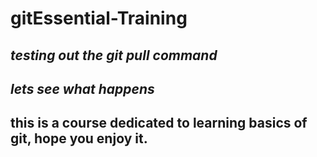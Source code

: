# gitEssential-Training
## _testing out the git pull command_ 

## *lets see what happens*


## this is a course dedicated to learning basics of git, hope you enjoy it.
